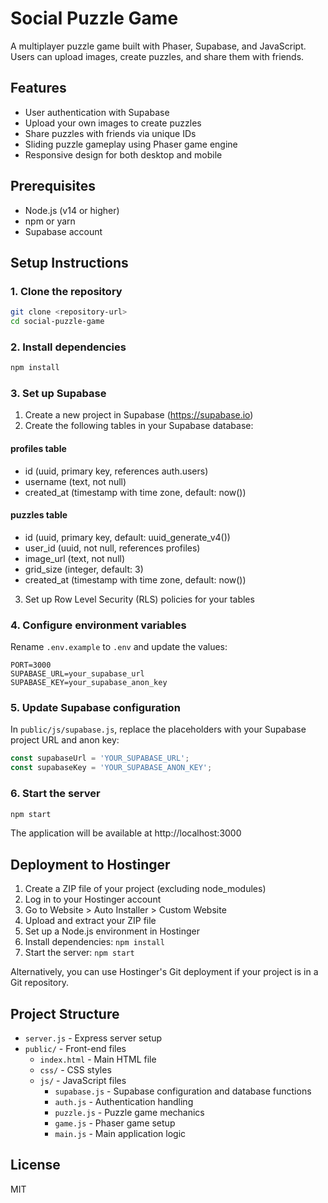 # Social Puzzle Game

A multiplayer puzzle game built with Phaser, Supabase, and JavaScript. Users can upload images, create puzzles, and share them with friends.

## Features

- User authentication with Supabase
- Upload your own images to create puzzles
- Share puzzles with friends via unique IDs
- Sliding puzzle gameplay using Phaser game engine
- Responsive design for both desktop and mobile

## Prerequisites

- Node.js (v14 or higher)
- npm or yarn
- Supabase account

## Setup Instructions

### 1. Clone the repository

```bash
git clone <repository-url>
cd social-puzzle-game
```

### 2. Install dependencies

```bash
npm install
```

### 3. Set up Supabase

1. Create a new project in Supabase (https://supabase.io)
2. Create the following tables in your Supabase database:

#### profiles table
- id (uuid, primary key, references auth.users)
- username (text, not null)
- created_at (timestamp with time zone, default: now())

#### puzzles table
- id (uuid, primary key, default: uuid_generate_v4())
- user_id (uuid, not null, references profiles)
- image_url (text, not null)
- grid_size (integer, default: 3)
- created_at (timestamp with time zone, default: now())

3. Set up Row Level Security (RLS) policies for your tables

### 4. Configure environment variables

Rename `.env.example` to `.env` and update the values:

```
PORT=3000
SUPABASE_URL=your_supabase_url
SUPABASE_KEY=your_supabase_anon_key
```

### 5. Update Supabase configuration

In `public/js/supabase.js`, replace the placeholders with your Supabase project URL and anon key:

```javascript
const supabaseUrl = 'YOUR_SUPABASE_URL';
const supabaseKey = 'YOUR_SUPABASE_ANON_KEY';
```

### 6. Start the server

```bash
npm start
```

The application will be available at http://localhost:3000

## Deployment to Hostinger

1. Create a ZIP file of your project (excluding node_modules)
2. Log in to your Hostinger account
3. Go to Website > Auto Installer > Custom Website
4. Upload and extract your ZIP file
5. Set up a Node.js environment in Hostinger
6. Install dependencies: `npm install`
7. Start the server: `npm start`

Alternatively, you can use Hostinger's Git deployment if your project is in a Git repository.

## Project Structure

- `server.js` - Express server setup
- `public/` - Front-end files
  - `index.html` - Main HTML file
  - `css/` - CSS styles
  - `js/` - JavaScript files
    - `supabase.js` - Supabase configuration and database functions
    - `auth.js` - Authentication handling
    - `puzzle.js` - Puzzle game mechanics
    - `game.js` - Phaser game setup
    - `main.js` - Main application logic

## License

MIT
